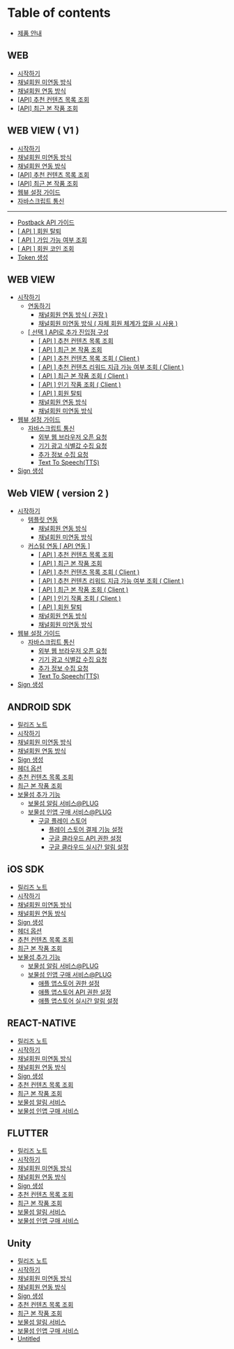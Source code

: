 # Table of contents

* [제품 안내](README.md)

## WEB

* [시작하기](web/start.md)
* [채널회원 미연동 방식](web/standard.md)
* [채널회원 연동 방식](web/channeling.md)
* [\[API\] 추천 컨텐츠 목록 조회](web/recommendation.md)
* [\[API\] 최근 본 작품 조회](web/recently.md)

## WEB VIEW ( V1 )

* [시작하기](web-view-v1/start.md)
* [채널회원 미연동 방식](web-view-v1/standard.md)
* [채널회원 연동 방식](web-view-v1/channeling.md)
* [\[API\] 추천 컨텐츠 목록 조회](web-view-v1/recommendation.md)
* [\[API\] 최근 본 작품 조회](web-view-v1/recently.md)
* [웹뷰 설정 가이드](web-view-v1/webview-config.md)
* [자바스크립트 통신](web-view-v1/javascriptinterface.md)

***

* [Postback API 가이드](postback-api.md)
* [\[ API \] 회원 탈퇴](withdraw.md)
* [\[ API \] 가입 가능 여부 조회](withdrawcheck.md)
* [\[ API \] 회원 코인 조회](cashbalance.md)
* [Token 생성](token.md)

## WEB VIEW

* [시작하기](web-view/start/README.md)
  * [연동하기](web-view/start/template/README.md)
    * [채널회원 연동 방식 ( 권장 )](web-view/start/template/channeling.md)
    * [채널회원 미연동 방식 ( 자체 회원 체계가 없을 시 사용 )](web-view/start/template/standard.md)
  * [\[ 선택 \] API로 추가 진입점 구성](web-view/start/api/README.md)
    * [\[ API \] 추천 컨텐츠 목록 조회](web-view/start/api/recommendation.md)
    * [\[ API \] 최근 본 작품 조회](web-view/start/api/recently.md)
    * [\[ API \] 추천 컨텐츠 목록 조회 ( Client )](web-view/start/api/recommendaition_client.md)
    * [\[ API \] 추천 컨텐츠 리워드 지급 가능 여부 조회 ( Client )](web-view/start/api/rewardcheck_client.md)
    * [\[ API \] 최근 본 작품 조회 ( Client )](web-view/start/api/recentview_client.md)
    * [\[ API \] 인기 작품 조회 ( Client )](web-view/start/api/top_client.md)
    * [\[ API \] 회원 탈퇴](web-view/start/api/withdraw.md)
    * [채널회원 연동 방식](web-view/start/api/channeling.md)
    * [채널회원 미연동 방식](web-view/start/api/standard.md)
* [웹뷰 설정 가이드](web-view/webview-config/README.md)
  * [자바스크립트 통신](web-view/webview-config/javascript/README.md)
    * [외부 웹 브라우저 오픈 요청](web-view/webview-config/javascript/undefined.md)
    * [기기 광고 식별값 수집 요청](web-view/webview-config/javascript/undefined-1.md)
    * [추가 정보 수집 요청](web-view/webview-config/javascript/undefined-2.md)
    * [Text To Speech(TTS)](web-view/webview-config/javascript/text-to-speech-tts.md)
* [Sign 생성](web-view/sign.md)

## Web VIEW ( version 2 )

* [시작하기](web-view-version-2/start/README.md)
  * [템플릿 연동](web-view-version-2/start/template/README.md)
    * [채널회원 연동 방식](web-view-version-2/start/template/channeling.md)
    * [채널회원 미연동 방식](web-view-version-2/start/template/standard.md)
  * [커스텀 연동 \[ API 연동 \]](web-view-version-2/start/api/README.md)
    * [\[ API \] 추천 컨텐츠 목록 조회](web-view-version-2/start/api/recommendation.md)
    * [\[ API \] 최근 본 작품 조회](web-view-version-2/start/api/recently.md)
    * [\[ API \] 추천 컨텐츠 목록 조회 ( Client )](web-view-version-2/start/api/recommendaition_client.md)
    * [\[ API \] 추천 컨텐츠 리워드 지급 가능 여부 조회 ( Client )](web-view-version-2/start/api/rewardcheck_client.md)
    * [\[ API \] 최근 본 작품 조회 ( Client )](web-view-version-2/start/api/recentview_client.md)
    * [\[ API \] 인기 작품 조회 ( Client )](web-view-version-2/start/api/top_client.md)
    * [\[ API \] 회원 탈퇴](web-view-version-2/start/api/withdraw.md)
    * [채널회원 연동 방식](web-view-version-2/start/api/channeling.md)
    * [채널회원 미연동 방식](web-view-version-2/start/api/standard.md)
* [웹뷰 설정 가이드](web-view-version-2/webview-config/README.md)
  * [자바스크립트 통신](web-view-version-2/webview-config/javascript/README.md)
    * [외부 웹 브라우저 오픈 요청](web-view-version-2/webview-config/javascript/undefined.md)
    * [기기 광고 식별값 수집 요청](web-view-version-2/webview-config/javascript/undefined-1.md)
    * [추가 정보 수집 요청](web-view-version-2/webview-config/javascript/undefined-2.md)
    * [Text To Speech(TTS)](web-view-version-2/webview-config/javascript/text-to-speech-tts.md)
* [Sign 생성](web-view-version-2/sign.md)

## ANDROID SDK

* [릴리즈 노트](android-sdk/release.md)
* [시작하기](android-sdk/start.md)
* [채널회원 미연동 방식](android-sdk/membership-basic.md)
* [채널회원 연동 방식](android-sdk/membership-channeling.md)
* [Sign 생성](android-sdk/sign.md)
* [헤더 옵션](android-sdk/options.md)
* [추천 컨텐츠 목록 조회](android-sdk/undefined.md)
* [최근 본 작품 조회](android-sdk/undefined-1.md)
* [보물섬 추가 기능](android-sdk/plug/README.md)
  * [보물섬 알림 서비스@PLUG](android-sdk/plug/notification.md)
  * [보물섬 인앱 구매 서비스@PLUG](android-sdk/plug/iap/README.md)
    * [구글 플레이 스토어](android-sdk/plug/iap/playstore/README.md)
      * [플레이 스토어 결제 기능 설정](android-sdk/plug/iap/playstore/console-config.md)
      * [구글 클라우드 API 권한 설정](android-sdk/plug/iap/playstore/api-config.md)
      * [구글 클라우드 실시간 알림 설정](android-sdk/plug/iap/playstore/rtdn-config.md)

## iOS SDK

* [릴리즈 노트](ios-sdk/release.md)
* [시작하기](ios-sdk/start.md)
* [채널회원 미연동 방식](ios-sdk/membership-basic.md)
* [채널회원 연동 방식](ios-sdk/membership-channeling.md)
* [Sign 생성](ios-sdk/sign.md)
* [헤더 옵션](ios-sdk/options.md)
* [추천 컨텐츠 목록 조회](ios-sdk/undefined.md)
* [최근 본 작품 조회](ios-sdk/undefined-1.md)
* [보물섬 추가 기능](ios-sdk/plug/README.md)
  * [보물섬 알림 서비스@PLUG](ios-sdk/plug/notification.md)
  * [보물섬 인앱 구매 서비스@PLUG](ios-sdk/plug/iap/README.md)
    * [애플 앱스토어 권한 설정](ios-sdk/plug/iap/console-config.md)
    * [애플 앱스토어 API 권한 설정](ios-sdk/plug/iap/api-config.md)
    * [애플 앱스토어 실시간 알림 설정](ios-sdk/plug/iap/rtdn-config.md)

## REACT-NATIVE

* [릴리즈 노트](react-native/release.md)
* [시작하기](react-native/start.md)
* [채널회원 미연동 방식](react-native/membership-basic.md)
* [채널회원 연동 방식](react-native/membership-channeling.md)
* [Sign 생성](react-native/sign.md)
* [추천 컨텐츠 목록 조회](react-native/undefined.md)
* [최근 본 작품 조회](react-native/undefined-1.md)
* [보물섬 알림 서비스](react-native/notification.md)
* [보물섬 인앱 구매 서비스](react-native/iap.md)

## FLUTTER

* [릴리즈 노트](flutter/release.md)
* [시작하기](flutter/start.md)
* [채널회원 미연동 방식](flutter/membership-standard.md)
* [채널회원 연동 방식](flutter/membership-channeling.md)
* [Sign 생성](flutter/sign.md)
* [추천 컨텐츠 목록 조회](flutter/undefined.md)
* [최근 본 작품 조회](flutter/undefined-1.md)
* [보물섬 알림 서비스](flutter/notification.md)
* [보물섬 인앱 구매 서비스](flutter/iap.md)

## Unity

* [릴리즈 노트](unity/release.md)
* [시작하기](unity/start.md)
* [채널회원 미연동 방식](unity/membership-basic.md)
* [채널회원 연동 방식](unity/membership-channeling.md)
* [Sign 생성](unity/sign.md)
* [추천 컨텐츠 목록 조회](unity/undefined.md)
* [최근 본 작품 조회](unity/undefined-1.md)
* [보물섬 알림 서비스](unity/notification.md)
* [보물섬 인앱 구매 서비스](unity/iap.md)
* [Untitled](unity/untitled.md)
